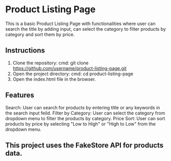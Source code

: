# Product Listing Page

This is a basic Product Listing Page with functionalities where user can search the title by adding input, can select the category to filter products by category and sort them by price.

## Instructions
1. Clone the repository:
    cmd: git clone https://github.com/username/product-listing-page.git
2. Open the project directory:
    cmd: cd product-listing-page
3. Open the index.html file in the browser.

## Features
Search: User can search for products by entering title or any keywords in the search input feild.
Filter by Category: User can select the category from dropdown menu to filter the products by category.
Price Sort: User can sort products by price by selecting "Low to High" or "High to Low" from the dropdown menu.

## This project uses the FakeStore API for products data.
